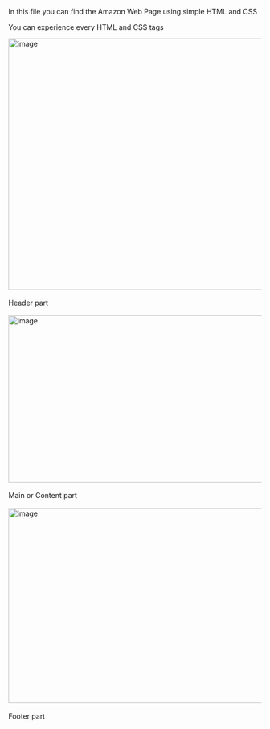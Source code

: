 In this file you can find the Amazon Web Page using simple HTML and CSS

You can experience every HTML and CSS tags

<img width="959" height="500" alt="image" src="https://github.com/user-attachments/assets/c3637347-33bd-4af8-be99-5b72a41aa7bf" />
<br><br>
<caption>Header part</caption>
<br><br>

<img width="935" height="332" alt="image" src="https://github.com/user-attachments/assets/34a8f519-0ad0-4cd7-98d6-75434a2fcd73" />
<br><br>
<caption>Main or Content part</caption>
<br><br>


<img width="947" height="388" alt="image" src="https://github.com/user-attachments/assets/47c0e349-8500-4b86-995b-ea380c59ea03" />
<br><br>
<caption>Footer part</caption>
<br><br>

